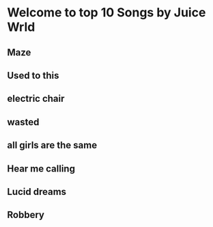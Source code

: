 # Welcome to top 10 Songs by Juice Wrld

## Maze
## Used to this
## electric chair
## wasted
## all girls are the same
## Hear me calling
## Lucid dreams
## Robbery

